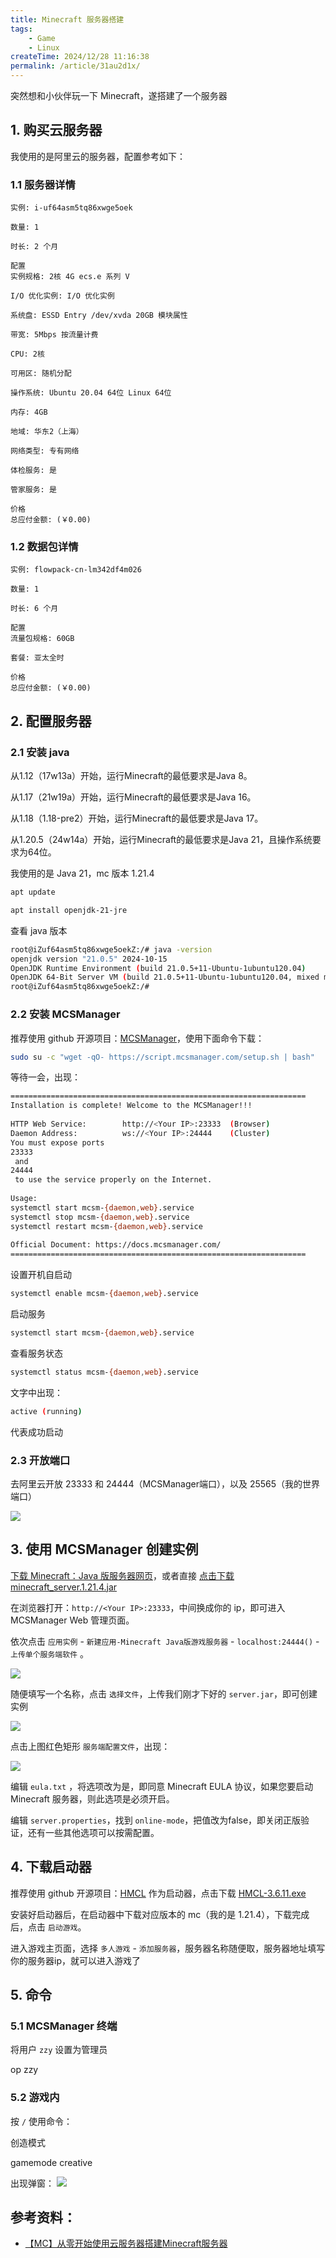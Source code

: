 ```yaml
---
title: Minecraft 服务器搭建
tags:
    - Game
    - Linux
createTime: 2024/12/28 11:16:38
permalink: /article/31au2d1x/
---
```


突然想和小伙伴玩一下 Minecraft，遂搭建了一个服务器<!-- more -->
## 1. 购买云服务器


我使用的是阿里云的服务器，配置参考如下：

### 1.1 服务器详情
```
实例: i-uf64asm5tq86xwge5oek

数量: 1

时长: 2 个月

配置
实例规格: 2核 4G ecs.e 系列 V

I/O 优化实例: I/O 优化实例

系统盘: ESSD Entry /dev/xvda 20GB 模块属性

带宽: 5Mbps 按流量计费

CPU: 2核

可用区: 随机分配

操作系统: Ubuntu 20.04 64位 Linux 64位

内存: 4GB

地域: 华东2（上海）

网络类型: 专有网络

体检服务: 是

管家服务: 是

价格
总应付金额: (￥0.00)
```
### 1.2 数据包详情
```
实例: flowpack-cn-lm342df4m026

数量: 1

时长: 6 个月

配置
流量包规格: 60GB

套餐: 亚太全时

价格
总应付金额: (￥0.00)
```
## 2. 配置服务器
### 2.1 安装 java

从1.12（17w13a）开始，运行Minecraft的最低要求是Java 8。

从1.17（21w19a）开始，运行Minecraft的最低要求是Java 16。

从1.18（1.18-pre2）开始，运行Minecraft的最低要求是Java 17。

从1.20.5（24w14a）开始，运行Minecraft的最低要求是Java 21，且操作系统要求为64位。


我使用的是 Java 21，mc 版本 1.21.4

```bash
apt update
```
```bash
apt install openjdk-21-jre
```

查看 java 版本
```bash
root@iZuf64asm5tq86xwge5oekZ:/# java -version
openjdk version "21.0.5" 2024-10-15
OpenJDK Runtime Environment (build 21.0.5+11-Ubuntu-1ubuntu120.04)
OpenJDK 64-Bit Server VM (build 21.0.5+11-Ubuntu-1ubuntu120.04, mixed mode, sharing)
root@iZuf64asm5tq86xwge5oekZ:/# 
```

### 2.2 安装 MCSManager
推荐使用 github 开源项目：[MCSManager](https://github.com/MCSManager/MCSManager)，使用下面命令下载：
```bash
sudo su -c "wget -qO- https://script.mcsmanager.com/setup.sh | bash"
```
等待一会，出现：
```bash
==================================================================
Installation is complete! Welcome to the MCSManager!!!
 
HTTP Web Service:        http://<Your IP>:23333  (Browser)
Daemon Address:          ws://<Your IP>:24444    (Cluster)
You must expose ports 
23333
 and 
24444
 to use the service properly on the Internet.
 
Usage:
systemctl start mcsm-{daemon,web}.service
systemctl stop mcsm-{daemon,web}.service
systemctl restart mcsm-{daemon,web}.service
 
Official Document: https://docs.mcsmanager.com/
==================================================================
```
设置开机自启动
```bash
systemctl enable mcsm-{daemon,web}.service
```
启动服务
```bash
systemctl start mcsm-{daemon,web}.service
```
查看服务状态
```bash
systemctl status mcsm-{daemon,web}.service
```
文字中出现：
```bash
active (running)
```
代表成功启动

### 2.3 开放端口

去阿里云开放 23333 和 24444（MCSManager端口），以及 25565（我的世界端口）

![](https://cdn.jsdelivr.net/gh/zzyAJohn/Blog-Image/2024-12-28/202412281627981.png)

## 3. 使用 MCSManager 创建实例

[下载 Minecraft：Java 版服务器网页](https://www.minecraft.net/zh-hans/download/server)，或者直接 [点击下载 minecraft_server.1.21.4.jar](https://piston-data.mojang.com/v1/objects/4707d00eb834b446575d89a61a11b5d548d8c001/server.jar)

在浏览器打开：`http://<Your IP>:23333`，中间换成你的 ip，即可进入 MCSManager Web 管理页面。

依次点击 `应用实例` - `新建应用-Minecraft Java版游戏服务器` - `localhost:24444()` - `上传单个服务端软件` 。

![](https://cdn.jsdelivr.net/gh/zzyAJohn/Blog-Image/2024-12-28/202412281835129.png)

随便填写一个名称，点击 `选择文件`，上传我们刚才下好的 `server.jar`，即可创建实例


![](https://cdn.jsdelivr.net/gh/zzyAJohn/Blog-Image/2024-12-28/202412281837222.png)

点击上图红色矩形 `服务端配置文件`，出现：

![](https://cdn.jsdelivr.net/gh/zzyAJohn/Blog-Image/2024-12-28/202412281838169.png)

编辑 `eula.txt` ，将选项改为是，即同意 Minecraft EULA 协议，如果您要启动 Minecraft 服务器，则此选项是必须开启。

编辑 `server.properties`，找到 `online-mode`，把值改为false，即关闭正版验证，还有一些其他选项可以按需配置。


## 4. 下载启动器

推荐使用 github 开源项目：[HMCL](https://github.com/HMCL-dev/HMCL) 作为启动器，点击下载 [HMCL-3.6.11.exe](https://github.com/HMCL-dev/HMCL/releases/download/release-3.6.11/HMCL-3.6.11.exe)

安装好启动器后，在启动器中下载对应版本的 mc（我的是 1.21.4），下载完成后，点击 `启动游戏`。

进入游戏主页面，选择 `多人游戏` - `添加服务器`，服务器名称随便取，服务器地址填写你的服务器ip，就可以进入游戏了

## 5. 命令

### 5.1 MCSManager 终端
将用户 `zzy` 设置为管理员

op zzy


### 5.2 游戏内

按 `/` 使用命令：

创造模式

gamemode creative

<!-- ## 6. 域名解析

![](https://cdn.jsdelivr.net/gh/zzyAJohn/Blog-Image/2024-12-28/202412281905534.png) -->



出现弹窗：
![](https://cdn.jsdelivr.net/gh/zzyAJohn/Blog-Image/2024-12-29/202412291148126.png)










## 参考资料：
- [【MC】从零开始使用云服务器搭建Minecraft服务器](https://www.bilibili.com/video/BV1pa411G7zy?spm_id_from=333.788.videopod.episodes&vd_source=a12b120a91b36ce38ce8755fef7348d7)